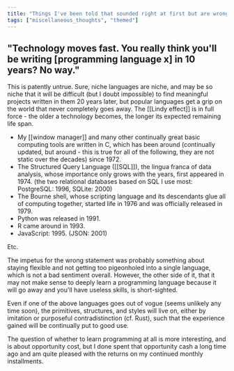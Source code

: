 ```yaml
---
title: "Things I've been told that sounded right at first but are wrong"
tags: ["miscellaneous_thoughts", "themed"]
---
```


## "Technology moves fast. You really think you'll be writing [programming language x] in 10 years? No way."

This is patently untrue. 
Sure, niche languages are niche, 
and may be so niche that it will be difficult 
(but I doubt impossible) to find meaningful projects written in them 20 years later,
but popular languages get a grip on the world that never completely goes away.
The [[Lindy effect]] is in full force - 
the older a technology becomes, 
the longer its expected remaining life span.

- My [[window manager]] and many other continually great basic computing tools are written in C, which has been around (continually updated, but around - this is true for all of the following, they are not static over the decades) since 1972. 
- The Structured Query Language ([[SQL]]), the lingua franca of data analysis, whose importance only grows with the years, first appeared in 1974. (the two relational databases based on SQL I use most:  PostgreSQL: 1996, SQLite: 2000)
- The Bourne shell, whose scripting language and its descendants glue all of computing together, started life in 1976 and was officially released in 1979.
- Python was released in 1991.
- R came around in 1993. 
- JavaScript: 1995. (JSON: 2001)

Etc.

The impetus for the wrong statement 
was probably something about staying flexible 
and not getting too pigeonholed into a single language, 
which is not a bad sentiment overall. 
However, the other side of it, 
that it may not  make sense to deeply learn a programming language 
because it will go away and you'll have useless skills, is short-sighted.

Even if one of the above languages goes out of vogue 
(seems unlikely any time soon),
the primitives, structures, and styles will live on,
either by imitation or purposeful contradistinction (cf. Rust),
such that the experience gained will be continually put to good use.

The question of whether to learn programming at all is more interesting,
and is about opportunity cost,
but I done spent that opportunity cash a long time ago and am quite pleased with the returns on my continued monthly installments.